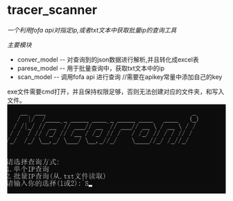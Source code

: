 # tracer_scanner
*一个利用fofa api对指定ip,或者txt文本中获取批量ip的查询工具*

*主要模块*
* conver_model -- 对查询到的json数据进行解析,并且转化成excel表
* parese_model -- 用于批量查询中，获取txt文本中的ip
* scan_model -- 调用fofa api 进行查询    //需要在apikey常量中添加自己的key


exe文件需要cmd打开，并且保持权限足够，否则无法创建对应的文件夹，和写入文件。
![运行图片](./Screenshot.png)

